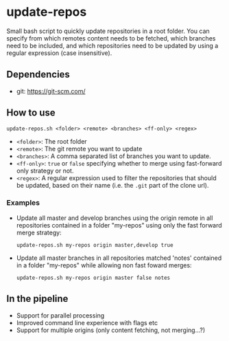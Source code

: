 # update-repos
Small bash script to quickly update repositories in a root folder. You can specify from which remotes content needs to be fetched, which branches need to be included, and which repositories need to be updated by using a regular expression (case insensitive). 

## Dependencies
+ git: <https://git-scm.com/>

## How to use
```
update-repos.sh <folder> <remote> <branches> <ff-only> <regex>
```

+ `<folder>`: The root folder
+ `<remote>`: The git remote you want to update
+ `<branches>`: A comma separated list of branches you want to update.
+ `<ff-only>`: `true` or `false` specifying whether to merge using fast-forward only strategy or not.
+ `<regex>`: A regular expression used to filter the repositories that should be updated, based on their name (i.e. the `.git` part of the clone url).

### Examples
+ Update all master and develop branches using the origin remote in all repositories contained in a folder "my-repos" using only the fast forward merge strategy:

  ```
  update-repos.sh my-repos origin master,develop true
  ```

+ Update all master branches in all repositories matched 'notes' contained in a folder "my-repos" while allowing non fast foward merges:

  ```
  update-repos.sh my-repos origin master false notes
  ```

## In the pipeline
+ Support for parallel processing
+ Improved command line experience with flags etc
+ Support for multiple origins (only content fetching, not merging...?)
